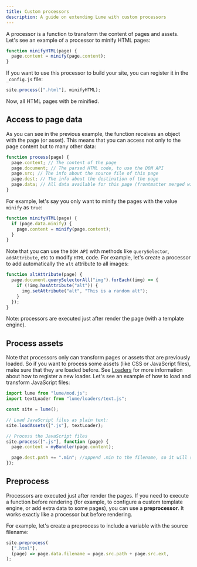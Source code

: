 ```yaml
---
title: Custom processors
description: A guide on extending Lume with custom processors
---
```


A processor is a function to transform the content of pages and assets. Let's
see an example of a processor to minify HTML pages:

```js
function minifyHTML(page) {
  page.content = minify(page.content);
}
```

If you want to use this processor to build your site, you can register it in the
`_config.js` file:

```js
site.process([".html"], minifyHTML);
```

Now, all HTML pages with be minified.

## Access to page data

As you can see in the previous example, the function receives an object with the
page (or asset). This means that you can access not only to the page content but
to many other data:

```js
function process(page) {
  page.content; // The content of the page
  page.document; // The parsed HTML code, to use the DOM API
  page.src; // The info about the source file of this page
  page.dest; // The info about the destination of the page
  page.data; // All data available for this page (frontmatter merged with _data)
}
```

For example, let's say you only want to minify the pages with the value `minify`
as `true`:

```js
function minifyHTML(page) {
  if (page.data.minify) {
    page.content = minify(page.content);
  }
}
```

Note that you can use the `DOM API` with methods like `querySelector`,
`addAttribute`, etc to modify `HTML` code. For example, let's create a processor
to add automatically the `alt` attribute to all images:

```js
function altAttribute(page) {
  page.document.querySelectorAll("img").forEach((img) => {
    if (!img.hasAttribute("alt")) {
      img.setAttribute("alt", "This is a random alt");
    }
  });
}
```

Note: processors are executed just after render the page (with a template
engine).

## Process assets

Note that processors only can transform pages or assets that are previously
loaded. So if you want to process some assets (like CSS or JavaScript files),
make sure that they are loaded before. See [Loaders](/advanced/loaders/) for
more information about how to register a new loader. Let's see an example of how
to load and transform JavaScript files:

```js
import lume from "lume/mod.js";
import textLoader from "lume/loaders/text.js";

const site = lume();

// Load JavaScript files as plain text:
site.loadAssets([".js"], textLoader);

// Process the JavaScript files
site.process([".js"], function (page) {
  page.content = myBundler(page.content);

  page.dest.path += ".min"; //append .min to the filename, so it will saved as example.min.js
});
```

## Preprocess

Processors are executed just after render the pages. If you need to execute a
function before rendering (for example, to configure a custom template engine,
or add extra data to some pages), you can use a **preprocessor**. It works
exactly like a processor but before rendering.

For example, let's create a preprocess to include a variable with the source
filename:

```js
site.preprocess(
  [".html"],
  (page) => page.data.filename = page.src.path + page.src.ext,
);
```
